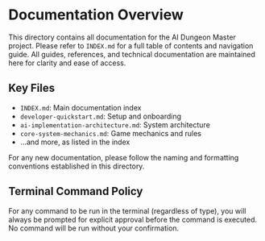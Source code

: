 # Documentation Overview

This directory contains all documentation for the AI Dungeon Master project. Please refer to `INDEX.md` for a full table of contents and navigation guide. All guides, references, and technical documentation are maintained here for clarity and ease of access.

## Key Files

- `INDEX.md`: Main documentation index
- `developer-quickstart.md`: Setup and onboarding
- `ai-implementation-architecture.md`: System architecture
- `core-system-mechanics.md`: Game mechanics and rules
- ...and more, as listed in the index

For any new documentation, please follow the naming and formatting conventions established in this directory.

## Terminal Command Policy

For any command to be run in the terminal (regardless of type), you will always be prompted for explicit approval before the command is executed. No command will be run without your confirmation.

